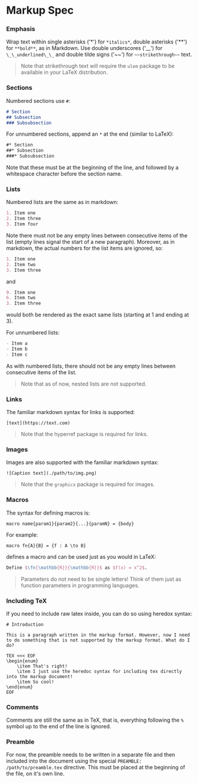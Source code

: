 # Markup Spec

### Emphasis

Wrap text within single asterisks ('\*') for `*italics*`, double asterisks ('\*\*') for `**bold**`, as in Markdown. Use double underscores ('\_\_') for `\_\_underlined\_\_` and double tilde signs ('~~') for `~~strikethrough~~` text.

> Note that strikethrough text will require the `ulem` package to be available in your LaTeX distribution.

### Sections

Numbered sections use `#`:
```markdown
# Section
## Subsection
### Subsubsection
```

For unnumbered sections, append an `*` at the end (similar to LaTeX):
```markdown
#* Section
##* Subsection
###* Subsubsection
```

Note that these must be at the beginning of the line, and followed by a whitespace character before the section name.

### Lists

Numbered lists are the same as in markdown:
```markdown
1. Item one
2. Item three
3. Item four
```

Note there must not be any empty lines between consecutive items of the list (empty lines signal the start of a new paragraph). Moreover, as in markdown, the actual numbers for the list items are ignored, so:
```markdown
1. Item one
2. Item two
3. Item three
```
and
```markdown
9. Item one
6. Item two
3. Item three
```
would both be rendered as the exact same lists (starting at 1 and ending at 3).

For unnumbered lists:
```markdown
- Item a
- Item b
- Item c
```

As with numbered lists, there should not be any empty lines between consecutive items of the list.

> Note that as of now, nested lists are not supported.

### Links

The familiar markdown syntax for links is supported:
```
[text](https://text.com)
```

> Note that the hyperref package is required for links.

### Images

Images are also supported with the familiar markdown syntax:
```
![Caption text](./path/to/img.png)
```

> Note that the `graphicx` package is required for images.

### Macros

The syntax for defining macros is:
```
macro name{param1}{param2}{...}{paramN} = {body}
```

For example:
```
macro fn{A}{B} = {f : A \to B}
```
defines a macro and can be used just as you would in LaTeX:
```latex
Define $\fn{\mathbb{R}}{\mathbb{R}}$ as $f(x) = x^2$.
```

> Parameters do not need to be single letters! Think of them just as function parameters in programming languages.

<!--
Besides `macro`, you may also wish to use `mathmacro` for defining macros in the same manner. The difference is that with `mathmacros`, the program will ensure that they are always placed inside a math environment. For example:
```
macro fun{A}{B} = {f : A \to B}
mathmacro map{A}{B} = {f : A \to B}
```

Using `\fun{A}{B}` outside a math environment will throw an error since the command `\to` can only be used inside math environments. However, if you use `\map{A}{B}` outside a math environment, the program will automatically insert math delimiters around it to ensure that it renders properly and no errors are thrown.
-->

<!--
### `@` delimiter shorthand

If you need to insert a single "token" into a math environment, you would need to put delimiters around it everytime. For example:
```
We say that $f$ is continuous at $c$ if the limit of $f$ as $x$ approaches $c$ is equal to $f(c)$.
```
However, you can instead use the shorthand `@` syntax that will wrap everything following the `@` symbol until the next whitespace character inside `$`, so that the above can be written as:
```
We say that @f is continuous at @c if the limit of @f as @x approaches @c is equal to @f(c).
```
-->

### Including TeX

If you need to include raw latex inside, you can do so using heredox syntax:
```
# Introduction

This is a paragraph written in the markup format. However, now I need to do something that is not supported by the markup format. What do I do?

TEX <<< EOF
\begin{enum}
    \item That's right!
    \item I just use the heredoc syntax for including tex directly into the markup document!
    \item So cool!
\end{enum}
EOF
```

### Comments

Comments are still the same as in TeX, that is, everything following the `%` symbol up to the end of the line is ignored.

### Preamble

<!--
Currently, preambles need to be written in a separate file and then included into the document using `\preamble{./path/to/preamble.tex}` This is a special reserved command and can be placed anywhere in the document. The program will read the preamble file and include it into the rendered document appropriately.
-->

For now, the preamble needs to be written in a separate file and then included into the document using the special `PREAMBLE: /path/to/preamble.tex` directive. This must be placed at the beginning of the file, on it's own line.
